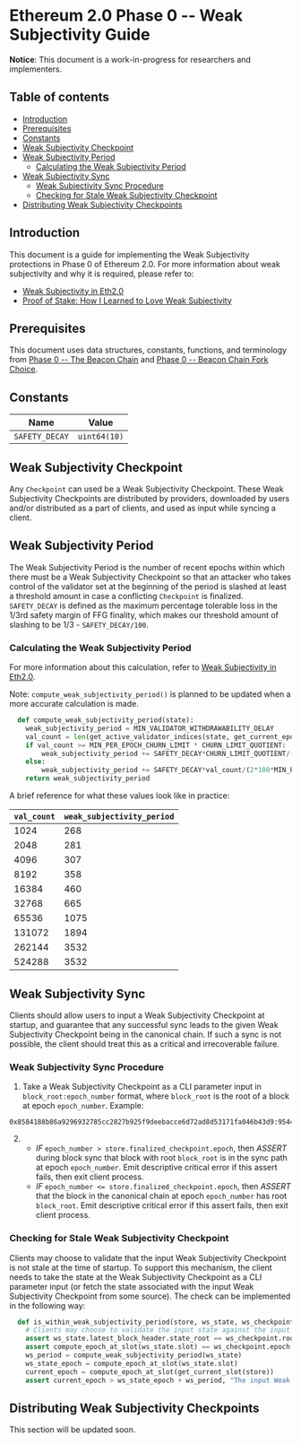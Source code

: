 # Ethereum 2.0 Phase 0 -- Weak Subjectivity Guide

**Notice**: This document is a work-in-progress for researchers and implementers.

## Table of contents
<!-- TOC -->
<!-- START doctoc generated TOC please keep comment here to allow auto update -->
<!-- DON'T EDIT THIS SECTION, INSTEAD RE-RUN doctoc TO UPDATE -->


- [Introduction](#introduction)
- [Prerequisites](#prerequisites)
- [Constants](#constants)
- [Weak Subjectivity Checkpoint](#weak-subjectivity-checkpoint)
- [Weak Subjectivity Period](#weak-subjectivity-period)
  - [Calculating the Weak Subjectivity Period](#calculating-the-weak-subjectivity-period)
- [Weak Subjectivity Sync](#weak-subjectivity-sync)
  - [Weak Subjectivity Sync Procedure](#weak-subjectivity-sync-procedure)
  - [Checking for Stale Weak Subjectivity Checkpoint](#checking-for-stale-weak-subjectivity-checkpoint)
- [Distributing Weak Subjectivity Checkpoints](#distributing-weak-subjectivity-checkpoints)

<!-- END doctoc generated TOC please keep comment here to allow auto update -->
<!-- /TOC -->

## Introduction
This document is a guide for implementing the Weak Subjectivity protections in Phase 0 of Ethereum 2.0. For more information about weak subjectivity and why it is required, please refer to:
- [Weak Subjectivity in Eth2.0](https://notes.ethereum.org/@adiasg/weak-subjectvity-eth2)
- [Proof of Stake: How I Learned to Love Weak Subjectivity](https://blog.ethereum.org/2014/11/25/proof-stake-learned-love-weak-subjectivity/)

## Prerequisites
This document uses data structures, constants, functions, and terminology from [Phase 0 -- The Beacon Chain](https://github.com/ethereum/eth2.0-specs/blob/dev/specs/phase0/beacon-chain.md) and [Phase 0 -- Beacon Chain Fork Choice](https://github.com/ethereum/eth2.0-specs/blob/dev/specs/phase0/fork-choice.md).

## Constants
| Name           | Value        |
|----------------|--------------|
| `SAFETY_DECAY` | `uint64(10)` |


## Weak Subjectivity Checkpoint
Any `Checkpoint` can used be a Weak Subjectivity Checkpoint. These Weak Subjectivity Checkpoints are distributed by providers, downloaded by users and/or distributed as a part of clients, and used as input while syncing a client.

## Weak Subjectivity Period
The Weak Subjectivity Period is the number of recent epochs within which there must be a Weak Subjectivity Checkpoint so that an attacker who takes control of the validator set at the beginning of the period is slashed at least a threshold amount in case a conflicting `Checkpoint` is finalized. `SAFETY_DECAY` is defined as the maximum percentage tolerable loss in the 1/3rd safety margin of FFG finality, which makes our threshold amount of slashing to be 1/3 - `SAFETY_DECAY/100`.

### Calculating the Weak Subjectivity Period
For more information about this calculation, refer to [Weak Subjectivity in Eth2.0](https://notes.ethereum.org/@adiasg/weak-subjectvity-eth2).

Note: `compute_weak_subjectivity_period()` is planned to be updated when a more accurate calculation is made.
```python
  def compute_weak_subjectivity_period(state):
    weak_subjectivity_period = MIN_VALIDATOR_WITHDRAWABILITY_DELAY
    val_count = len(get_active_validator_indices(state, get_current_epoch(state)))
    if val_count >= MIN_PER_EPOCH_CHURN_LIMIT * CHURN_LIMIT_QUOTIENT:
        weak_subjectivity_period += SAFETY_DECAY*CHURN_LIMIT_QUOTIENT/(2*100)
    else:
        weak_subjectivity_period += SAFETY_DECAY*val_count/(2*100*MIN_PER_EPOCH_CHURN_LIMIT)
    return weak_subjectivity_period
```

A brief reference for what these values look like in practice:

| `val_count` | `weak_subjectivity_period` |
| ----  | ---- |
| 1024  | 268 |
| 2048  | 281 |
| 4096  | 307 |
| 8192  | 358 |
| 16384 | 460 |
| 32768 | 665 |
| 65536 | 1075 |
| 131072  | 1894 |
| 262144  | 3532 |
| 524288  | 3532 |

## Weak Subjectivity Sync
Clients should allow users to input a Weak Subjectivity Checkpoint at startup, and guarantee that any successful sync leads to the given Weak Subjectivity Checkpoint being in the canonical chain. If such a sync is not possible, the client should treat this as a critical and irrecoverable failure.

### Weak Subjectivity Sync Procedure
1. Take a Weak Subjectivity Checkpoint as a CLI parameter input in `block_root:epoch_number` format, where `block_root` is the root of a block at epoch `epoch_number`. Example:
```
0x8584188b86a9296932785cc2827b925f9deebacce6d72ad8d53171fa046b43d9:9544
```
2.  - *IF* `epoch_number > store.finalized_checkpoint.epoch`, then *ASSERT* during block sync that block with root `block_root` is in the sync path at epoch `epoch_number`. Emit descriptive critical error if this assert fails, then exit client process.
    - *IF* `epoch_number <= store.finalized_checkpoint.epoch`, then *ASSERT* that the block in the canonical chain at epoch `epoch_number` has root `block_root`. Emit descriptive critical error if this assert fails, then exit client process.

### Checking for Stale Weak Subjectivity Checkpoint
Clients may choose to validate that the input Weak Subjectivity Checkpoint is not stale at the time of startup. To support this mechanism, the client needs to take the state at the Weak Subjectivity Checkpoint as a CLI parameter input (or fetch the state associated with the input Weak Subjectivity Checkpoint from some source). The check can be implemented in the following way:
```python
  def is_within_weak_subjectivity_period(store, ws_state, ws_checkpoint):
    # Clients may choose to validate the input state against the input Weak Subjectivity Checkpoint
    assert ws_state.latest_block_header.state_root == ws_checkpoint.root
    assert compute_epoch_at_slot(ws_state.slot) == ws_checkpoint.epoch
    ws_period = compute_weak_subjectivity_period(ws_state)
    ws_state_epoch = compute_epoch_at_slot(ws_state.slot)
    current_epoch = compute_epoch_at_slot(get_current_slot(store))
    assert current_epoch > ws_state_epoch + ws_period, "The input Weak Subjectivity Checkpoint is stale"
```

## Distributing Weak Subjectivity Checkpoints
This section will be updated soon.
